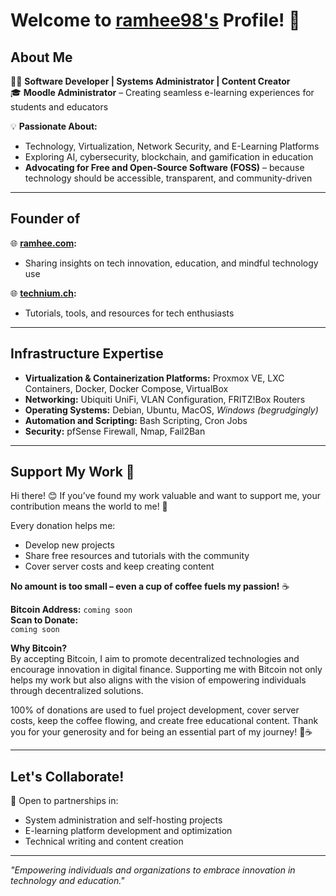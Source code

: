 # Welcome to [ramhee98's](https://github.com/ramhee98) Profile! 👋  

## About Me  
👨‍💻 **Software Developer | Systems Administrator | Content Creator**  
🎓 **Moodle Administrator** – Creating seamless e-learning experiences for students and educators  

💡 **Passionate About:**  
- Technology, Virtualization, Network Security, and E-Learning Platforms  
- Exploring AI, cybersecurity, blockchain, and gamification in education  
- **Advocating for Free and Open-Source Software (FOSS)** – because technology should be accessible, transparent, and community-driven  

---

## Founder of  
🌐 **[ramhee.com](https://ramhee.com):**  
- Sharing insights on tech innovation, education, and mindful technology use  

🌐 **[technium.ch](https://technium.ch):**  
- Tutorials, tools, and resources for tech enthusiasts  

---

## Infrastructure Expertise
- **Virtualization & Containerization Platforms:** Proxmox VE, LXC Containers, Docker, Docker Compose, VirtualBox
- **Networking:** Ubiquiti UniFi, VLAN Configuration, FRITZ!Box Routers
- **Operating Systems:** Debian, Ubuntu, MacOS, *Windows (begrudgingly)*
- **Automation and Scripting:** Bash Scripting, Cron Jobs
- **Security:** pfSense Firewall, Nmap, Fail2Ban

---

## Support My Work 💛  
Hi there! 😊 If you’ve found my work valuable and want to support me, your contribution means the world to me! 🌟  

Every donation helps me:  
- Develop new projects  
- Share free resources and tutorials with the community  
- Cover server costs and keep creating content  

**No amount is too small – even a cup of coffee fuels my passion!** ☕  

**Bitcoin Address:** `coming soon`  
**Scan to Donate:**  
`coming soon`  

**Why Bitcoin?**  
By accepting Bitcoin, I aim to promote decentralized technologies and encourage innovation in digital finance. Supporting me with Bitcoin not only helps my work but also aligns with the vision of empowering individuals through decentralized solutions.  

100% of donations are used to fuel project development, cover server costs, keep the coffee flowing, and create free educational content. Thank you for your generosity and for being an essential part of my journey! 🙌☕ 


---

## Let's Collaborate!  
🤝 Open to partnerships in:  
- System administration and self-hosting projects  
- E-learning platform development and optimization  
- Technical writing and content creation  

---

*"Empowering individuals and organizations to embrace innovation in technology and education."*
